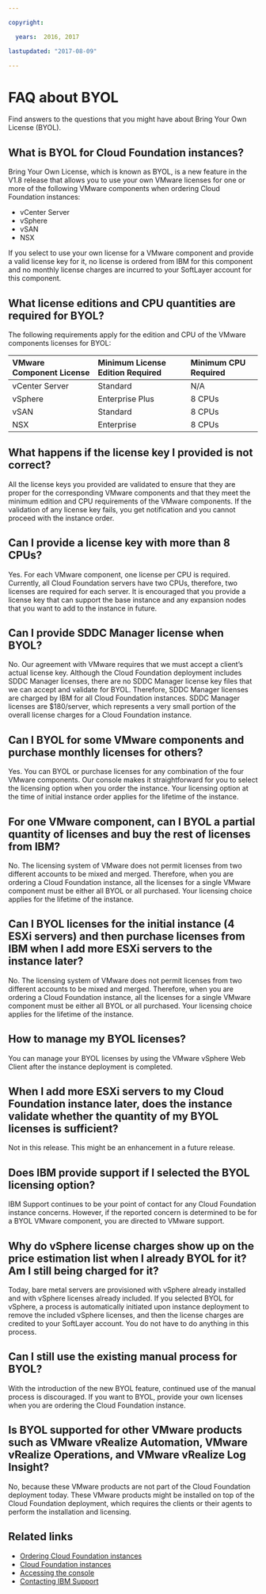 ```yaml
---

copyright:

  years:  2016, 2017

lastupdated: "2017-08-09"

---
```


# FAQ about BYOL

Find answers to the questions that you might have about Bring Your Own License (BYOL).

## What is BYOL for Cloud Foundation instances?

Bring Your Own License, which is known as BYOL, is a new feature in the V1.8 release that allows you to use your own VMware licenses for one or more of the following VMware components when ordering Cloud Foundation instances:
* vCenter Server
* vSphere
* vSAN
* NSX

If you select to use your own license for a VMware component and provide a valid license key for it, no license is ordered from IBM for this component and no monthly license charges are incurred to your SoftLayer account for this component.

## What license editions and CPU quantities are required for BYOL?

The following requirements apply for the edition and CPU of the VMware components licenses for BYOL:

  | VMware Component License        | Minimum License Edition Required       | Minimum CPU Required
  |:-------------  |:-------------  |:-------|
  | vCenter Server | Standard | N/A |
  | vSphere | Enterprise Plus | 8 CPUs |
  | vSAN | Standard | 8 CPUs |
  | NSX | Enterprise | 8 CPUs |

## What happens if the license key I provided is not correct?

All the license keys you provided are validated to ensure that they are proper for the corresponding VMware components and that they meet the minimum edition and CPU requirements of the VMware components. If the validation of any license key fails, you get notification and you cannot proceed with the instance order.

## Can I provide a license key with more than 8 CPUs?

Yes. For each VMware component, one license per CPU is required. Currently, all Cloud Foundation servers have two CPUs, therefore, two licenses are required for each server. It is encouraged that you provide a license key that can support the base instance and any expansion nodes that you want to add to the instance in future.

## Can I provide SDDC Manager license when BYOL?

No. Our agreement with VMware requires that we must accept a client’s actual license key. Although the Cloud Foundation deployment includes SDDC Manager licenses, there are no SDDC Manager license key files that we can accept and validate for BYOL. Therefore, SDDC Manager licenses are charged by IBM for all Cloud Foundation instances.  SDDC Manager licenses are $180/server, which represents a very small portion of the overall license charges for a Cloud Foundation instance.

## Can I BYOL for some VMware components and purchase monthly licenses for others?

Yes. You can BYOL or purchase licenses for any combination of the four VMware components. Our console makes it straightforward for you to select the licensing option when you order the instance. Your licensing option at the time of initial instance order applies for the lifetime of the instance.

## For one VMware component, can I BYOL a partial quantity of licenses and buy the rest of licenses from IBM?

No. The licensing system of VMware does not permit licenses from two different accounts to be mixed and merged. Therefore, when you are ordering a Cloud Foundation instance, all the licenses for a single VMware component must be either all BYOL or all purchased. Your licensing choice applies for the lifetime of the instance.

## Can I BYOL licenses for the initial instance (4 ESXi servers) and then purchase licenses from IBM when I add more ESXi servers to the instance later?

No. The licensing system of VMware does not permit licenses from two different accounts to be mixed and merged. Therefore, when you are ordering a Cloud Foundation instance, all the licenses for a single VMware component must be either all BYOL or all purchased. Your licensing choice applies for the lifetime of the instance.

## How to manage my BYOL licenses?

You can manage your BYOL licenses by using the VMware vSphere Web Client after the instance deployment is completed.

## When I add more ESXi servers to my Cloud Foundation instance later, does the instance validate whether the quantity of my BYOL licenses is sufficient?

Not in this release. This might be an enhancement in a future release.

## Does IBM provide support if I selected the BYOL licensing option?

IBM Support continues to be your point of contact for any Cloud Foundation instance concerns. However, if the reported concern is determined to be for a BYOL VMware component, you are directed to VMware support.

## Why do vSphere license charges show up on the price estimation list when I already BYOL for it? Am I still being charged for it?

Today, bare metal servers are provisioned with vSphere already installed and with vSphere licenses already included. If you selected BYOL for vSphere, a process is automatically initiated upon instance deployment to remove the included vSphere licenses, and then the license charges are credited to your SoftLayer account. You do not have to do anything in this process.

## Can I still use the existing manual process for BYOL?

With the introduction of the new BYOL feature, continued use of the manual process is discouraged. If you want to BYOL, provide your own licenses when you are ordering the Cloud Foundation instance.

## Is BYOL supported for other VMware products such as VMware vRealize Automation, VMware vRealize Operations, and VMware vRealize Log Insight?

No, because these VMware products are not part of the Cloud Foundation deployment today. These VMware products might be installed on top of the Cloud Foundation deployment, which requires the clients or their agents to perform the installation and licensing.

## Related links

* [Ordering Cloud Foundation instances](../sddc/sd_orderinginstance.html)
* [Cloud Foundation instances](../sddc/sd_cloudfoundationoverview.html)
* [Accessing the console](loginmethod.html)
* [Contacting IBM Support](trbl_support.html)
